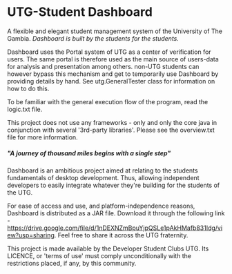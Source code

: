# UTG-Student Dashboard

A flexible and elegant student management system of the University of The Gambia.
_Dashboard is built by the students for the students._

Dashboard uses the Portal system of UTG as a center of verification for users. The same portal is therefore
used as the main source of users-data for analysis and presentation among others. non-UTG students can however bypass this mechanism and get to temporarily use Dashboard by providing details by hand. See utg.GeneralTester class for information on how to do this.

To be familiar with the general execution flow of the program, read the logic.txt file.

This project does not use any frameworks - only and only the core java in conjunction with several '3rd-party libraries'. Please see the overview.txt file for more information.

##### "A journey of thousand miles begins with a single step"
Dashboard is an ambitious project aimed at relating to the students fundamentals of desktop development. Thus, allowing independent developers to easily integrate whatever they're building for the students of the UTG.

For ease of access and use, and platform-independence reasons, Dashboard is distributed as a JAR file. Download it through the following link - https://drive.google.com/file/d/1nDEXNZmBpuYjpQSLe1pAkHMafb831Idg/view?usp=sharing.
Feel free to share it across the UTG fraternity.

This project is made available by the Developer Student Clubs UTG. Its LICENCE, or 'terms of use' must comply unconditionally with the restrictions placed, if any, by this community.
